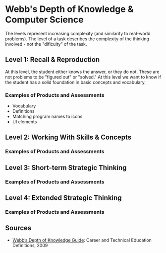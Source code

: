 # Webb's Depth of Knowledge & Computer Science

The levels represent increasing complexity (and similarity to real-world problems). The level of a task describes the complexity of the thinking involved - not the "dificulty" of the task.

## Level 1: Recall & Reproduction

At this level, the student either knows the answer, or they do not. These are not problems to be "figured out" or "solved." At this level we want to know if the student has a solid foundation in basic concepts and vocabulary.

### Examples of Products and Assessments

* Vocabulary
* Definitions
* Matching program names to icons
* UI elements

## Level 2: Working With Skills & Concepts

### Examples of Products and Assessments

## Level 3: Short-term Strategic Thinking

### Examples of Products and Assessments

## Level 4: Extended Strategic Thinking

### Examples of Products and Assessments

## Sources

* [Webb’s Depth of
Knowledge Guide](https://www.aps.edu/sapr/documents/resources/Webbs_DOK_Guide.pdf): Career and Technical Education Definitions, 2009
